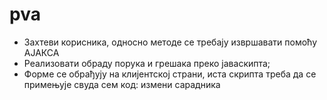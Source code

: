 # pva

- Захтеви корисника, односно методе се требају извршавати помоћу АЈАКСА
- Реализовати обраду порука и грешака преко јаваскипта;
- Форме се обрађују на клијентској страни, иста скрипта треба да се примењује свуда сем код: измени сарадника